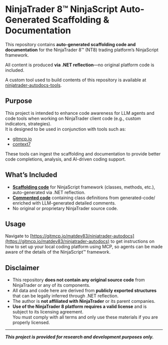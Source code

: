 # NinjaTrader 8™ NinjaScript Auto-Generated Scaffolding & Documentation

This repository contains **auto-generated scaffolding code and documentation** for the NinjaTrader 8™ (NT8) trading platform’s NinjaScript framework.  

All content is produced **via .NET reflection**—no original platform code is included.

A custom tool used to build contents of this repository is available at [ninjatrader-autodocs-tools](https://github.com/matdev83/ninjatrader-autodocs-tools).

## Purpose

This project is intended to enhance code awareness for LLM agents and code tools when working on NinjaTrader client code (e.g., custom indicators, strategies).  
It is designed to be used in conjunction with tools such as:

- [gitmcp.io](https://gitmcp.io/)
- [context7](https://github.com/upstash/context7)

These tools can ingest the scaffolding and documentation to provide better code completions, analysis, and AI-driven coding support.

## What’s Included

- [**Scaffolding code**](https://github.com/matdev83/ninjatrader-autodocs/tree/HEAD/generated-code) for NinjaScript framework (classes, methods, etc.), auto-generated via .NET reflection.
- [**Commented code**](https://github.com/matdev83/ninjatrader-autodocs/tree/HEAD/generated-code-with-comments) containing class definitions from generated-code/ enriched with LLM-generated detailed comments.
- No original or proprietary NinjaTrader source code.

## Usage

Navigate to [https://gitmcp.io/matdev83/ninjatrader-autodocs](https://gitmcp.io/matdev83/ninjatrader-autodocs) to get instructions on how to set up your local coding platform using MCP, so agents can be made aware of the details of the NinjaScript™ framework.

## Disclaimer

- This repository **does not contain any original source code** from NinjaTrader or any of its components.
- All data and code here are derived from **publicly exported structures** that can be legally inferred through .NET reflection.
- The author is **not affiliated with NinjaTrader** or its parent companies.
- **Use of the NinjaTrader 8 platform requires a valid license** and is subject to its licensing agreement.  
  You must comply with all terms and only use these materials if you are properly licensed.

---

**_This project is provided for research and development purposes only._**